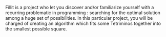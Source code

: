 Fillit is a project who let you discover and/or familiarize yourself with a recurring
problematic in programming : searching for the optimal solution among a huge set of possibilities.
In this particular project, you will be charged of creating an algorithm which
fits some Tetriminos together into the smallest possible square.
